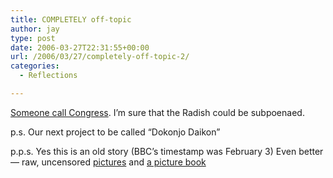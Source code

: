 ```yaml
---
title: COMPLETELY off-topic
author: jay
type: post
date: 2006-03-27T22:31:55+00:00
url: /2006/03/27/completely-off-topic-2/
categories:
  - Reflections

---
```

[Someone call Congress][1]. I’m sure that the Radish could be subpoenaed.

p.s. Our next project to be called “Dokonjo Daikon”

p.p.s. Yes this is an old story (BBC’s timestamp was February 3) Even better — raw, uncensored [pictures][2] and [a picture book][3]

 [1]: http://news.bbc.co.uk/2/hi/asia-pacific/4677262.stm
 [2]: http://timesonline.typepad.com/times_tokyo_weblog/2006/02/a_vegetable_atr.html
 [3]: http://mdn.mainichi-msn.co.jp/national/news/20060304p2a00m0na034000c.html